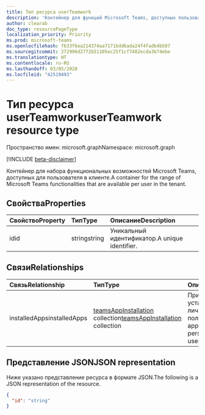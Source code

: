 ```yaml
---
title: Тип ресурса userTeamwork
description: 'Контейнер для функций Microsoft Teams, доступных пользователю. '
author: clearab
doc_type: resourcePageType
localization_priority: Priority
ms.prod: microsoft-teams
ms.openlocfilehash: f633f6ea214374aa7171bdd6ada24f4fadb4b507
ms.sourcegitcommit: 272996d2772b51105ec25f1cf7482ecda3b74ebe
ms.translationtype: HT
ms.contentlocale: ru-RU
ms.lasthandoff: 03/05/2020
ms.locfileid: "42519493"
---
```

# <a name="userteamwork-resource-type"></a><span data-ttu-id="3b90f-103">Тип ресурса userTeamwork</span><span class="sxs-lookup"><span data-stu-id="3b90f-103">userTeamwork resource type</span></span>

<span data-ttu-id="3b90f-104">Пространство имен: microsoft.graph</span><span class="sxs-lookup"><span data-stu-id="3b90f-104">Namespace: microsoft.graph</span></span>

[!INCLUDE [beta-disclaimer](../../includes/beta-disclaimer.md)]

<span data-ttu-id="3b90f-105">Контейнер для набора функциональных возможностей Microsoft Teams, доступных для пользователя в клиенте.</span><span class="sxs-lookup"><span data-stu-id="3b90f-105">A container for the range of Microsoft Teams functionalities that are available per user in the tenant.</span></span>

## <a name="properties"></a><span data-ttu-id="3b90f-106">Свойства</span><span class="sxs-lookup"><span data-stu-id="3b90f-106">Properties</span></span>

| <span data-ttu-id="3b90f-107">Свойство</span><span class="sxs-lookup"><span data-stu-id="3b90f-107">Property</span></span> | <span data-ttu-id="3b90f-108">Тип</span><span class="sxs-lookup"><span data-stu-id="3b90f-108">Type</span></span> | <span data-ttu-id="3b90f-109">Описание</span><span class="sxs-lookup"><span data-stu-id="3b90f-109">Description</span></span> |
|:---------------|:--------|:----------|
|<span data-ttu-id="3b90f-110">id</span><span class="sxs-lookup"><span data-stu-id="3b90f-110">id</span></span>|<span data-ttu-id="3b90f-111">string</span><span class="sxs-lookup"><span data-stu-id="3b90f-111">string</span></span>| <span data-ttu-id="3b90f-112">Уникальный идентификатор.</span><span class="sxs-lookup"><span data-stu-id="3b90f-112">A unique identifier.</span></span> |

## <a name="relationships"></a><span data-ttu-id="3b90f-113">Связи</span><span class="sxs-lookup"><span data-stu-id="3b90f-113">Relationships</span></span>

| <span data-ttu-id="3b90f-114">Связь</span><span class="sxs-lookup"><span data-stu-id="3b90f-114">Relationship</span></span> | <span data-ttu-id="3b90f-115">Тип</span><span class="sxs-lookup"><span data-stu-id="3b90f-115">Type</span></span> | <span data-ttu-id="3b90f-116">Описание</span><span class="sxs-lookup"><span data-stu-id="3b90f-116">Description</span></span> |
|:---------------|:--------|:----------|
|<span data-ttu-id="3b90f-117">installedApps</span><span class="sxs-lookup"><span data-stu-id="3b90f-117">installedApps</span></span>|<span data-ttu-id="3b90f-118">[teamsAppInstallation](teamsappinstallation.md) collection</span><span class="sxs-lookup"><span data-stu-id="3b90f-118">[teamsAppInstallation](teamsappinstallation.md) collection</span></span>|<span data-ttu-id="3b90f-119">Приложения, установленные в личной области пользователя.</span><span class="sxs-lookup"><span data-stu-id="3b90f-119">The apps installed in the personal scope of this user.</span></span>|

## <a name="json-representation"></a><span data-ttu-id="3b90f-120">Представление JSON</span><span class="sxs-lookup"><span data-stu-id="3b90f-120">JSON representation</span></span>

<span data-ttu-id="3b90f-121">Ниже указано представление ресурса в формате JSON.</span><span class="sxs-lookup"><span data-stu-id="3b90f-121">The following is a JSON representation of the resource.</span></span>

<!-- {
  "blockType": "resource",
  "@odata.type": "microsoft.graph.userTeamwork",
  "baseType": "microsoft.graph.entity"
}-->

```json
{
  "id": "string"
}

```

<!-- uuid: 8fcb5dbc-d5aa-4681-8e31-b001d5168d79
2015-10-25 14:57:30 UTC -->
<!--
{
  "type": "#page.annotation",
  "description": "userteamwork resource",
  "keywords": "",
  "section": "documentation",
  "tocPath": "",
  "suppressions": []
}
-->
